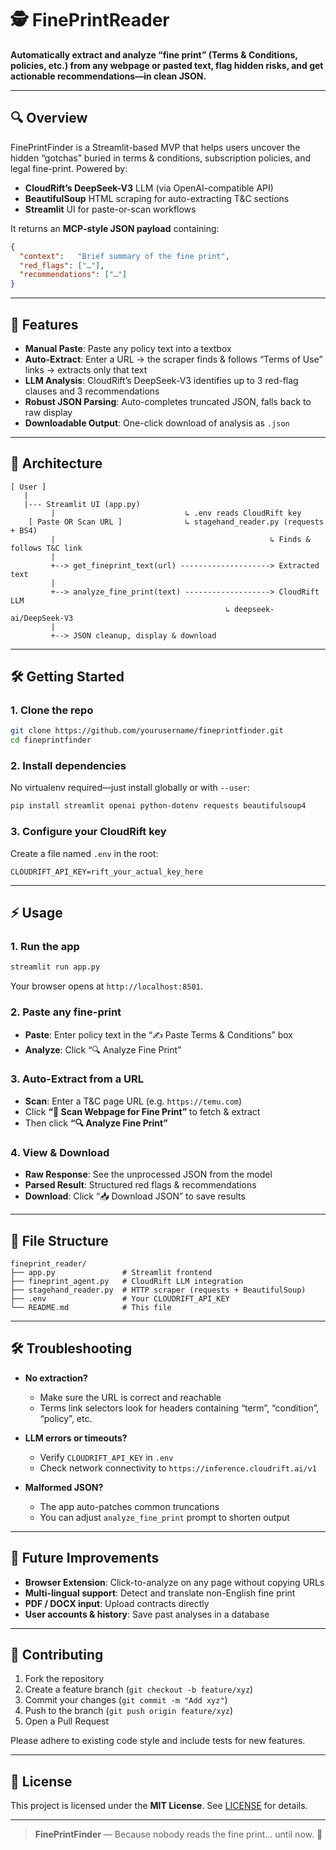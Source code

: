# 🕵️ FinePrintReader

**Automatically extract and analyze “fine print” (Terms & Conditions, policies, etc.) from any webpage or pasted text, flag hidden risks, and get actionable recommendations—in clean JSON.**

---

## 🔍 Overview

FinePrintFinder is a Streamlit-based MVP that helps users uncover the hidden “gotchas” buried in terms & conditions, subscription policies, and legal fine-print. Powered by:

- **CloudRift’s DeepSeek-V3** LLM (via OpenAI-compatible API)  
- **BeautifulSoup** HTML scraping for auto-extracting T&C sections  
- **Streamlit** UI for paste-or-scan workflows

It returns an **MCP-style JSON payload** containing:

```json
{
  "context":   "Brief summary of the fine print",
  "red_flags": ["…"], 
  "recommendations": ["…"]
}
```

---

## 🚀 Features

- **Manual Paste**: Paste any policy text into a textbox  
- **Auto-Extract**: Enter a URL → the scraper finds & follows “Terms of Use” links → extracts only that text  
- **LLM Analysis**: CloudRift’s DeepSeek-V3 identifies up to 3 red-flag clauses and 3 recommendations  
- **Robust JSON Parsing**: Auto-completes truncated JSON, falls back to raw display  
- **Downloadable Output**: One-click download of analysis as `.json`  

---

## 📐 Architecture

```
[ User ]  
   |  
   |--- Streamlit UI (app.py)  
         |                             ↳ .env reads CloudRift key  
    [ Paste OR Scan URL ]              ↳ stagehand_reader.py (requests + BS4)  
         |                                                ↳ Finds & follows T&C link  
         |  
         +--> get_fineprint_text(url) --------------------> Extracted text  
         |  
         +--> analyze_fine_print(text) -------------------> CloudRift LLM  
                                                ↳ deepseek-ai/DeepSeek-V3  
         |  
         +--> JSON cleanup, display & download  
```

---

## 🛠 Getting Started

### 1. Clone the repo

```bash
git clone https://github.com/yourusername/fineprintfinder.git
cd fineprintfinder
```

### 2. Install dependencies

No virtualenv required—just install globally or with `--user`:

```bash
pip install streamlit openai python-dotenv requests beautifulsoup4
```

### 3. Configure your CloudRift key

Create a file named `.env` in the root:

```env
CLOUDRIFT_API_KEY=rift_your_actual_key_here
```

---

## ⚡ Usage

### 1. Run the app

```bash
streamlit run app.py
```

Your browser opens at `http://localhost:8501`.

### 2. Paste any fine-print

- **Paste**: Enter policy text in the “✍️ Paste Terms & Conditions” box  
- **Analyze**: Click “🔍 Analyze Fine Print”  

### 3. Auto-Extract from a URL

- **Scan**: Enter a T&C page URL (e.g. `https://temu.com`)  
- Click **“🔎 Scan Webpage for Fine Print”** to fetch & extract  
- Then click **“🔍 Analyze Fine Print”**  

### 4. View & Download

- **Raw Response**: See the unprocessed JSON from the model  
- **Parsed Result**: Structured red flags & recommendations  
- **Download**: Click “📥 Download JSON” to save results  

---

## 📂 File Structure

```
fineprint_reader/
├── app.py               # Streamlit frontend  
├── fineprint_agent.py   # CloudRift LLM integration  
├── stagehand_reader.py  # HTTP scraper (requests + BeautifulSoup)  
├── .env                 # Your CLOUDRIFT_API_KEY  
└── README.md            # This file  
```

---

## 🛠 Troubleshooting

- **No extraction?**  
  - Make sure the URL is correct and reachable  
  - Terms link selectors look for headers containing “term”, “condition”, “policy”, etc.

- **LLM errors or timeouts?**  
  - Verify `CLOUDRIFT_API_KEY` in `.env`  
  - Check network connectivity to `https://inference.cloudrift.ai/v1`

- **Malformed JSON?**  
  - The app auto-patches common truncations  
  - You can adjust `analyze_fine_print` prompt to shorten output  

---

## 🚀 Future Improvements

- **Browser Extension**: Click-to-analyze on any page without copying URLs  
- **Multi-lingual support**: Detect and translate non-English fine print  
- **PDF / DOCX input**: Upload contracts directly  
- **User accounts & history**: Save past analyses in a database  

---

## 🤝 Contributing

1. Fork the repository  
2. Create a feature branch (`git checkout -b feature/xyz`)  
3. Commit your changes (`git commit -m "Add xyz"`)  
4. Push to the branch (`git push origin feature/xyz`)  
5. Open a Pull Request  

Please adhere to existing code style and include tests for new features.

---

## 📄 License

This project is licensed under the **MIT License**. See [LICENSE](LICENSE) for details.

---

> **FinePrintFinder** — Because nobody reads the fine print… until now. 🚀  
